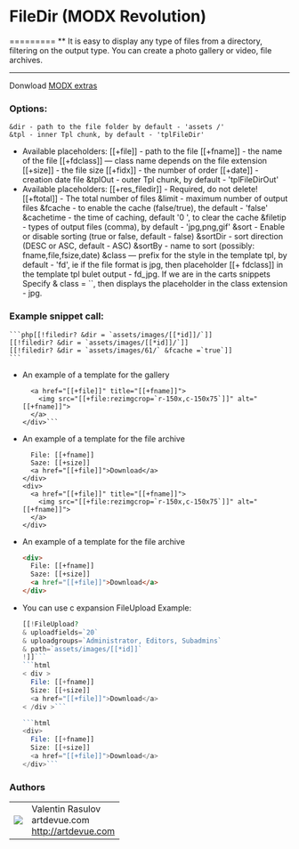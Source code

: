 # FileDir (MODX Revolution)
=========
** It is easy to display any type of files from a directory, filtering on the output type.
You can create a photo gallery or video, file archives.

----------------------------------------

Donwload [MODX extras](http://modx.com/extras/package/filedir)

### Options:

    &dir - path to the file folder by default - 'assets /'
    &tpl - inner Tpl chunk, by default - 'tplFileDir'
*   Available placeholders:
    [[+file]] - path to the file
    [[+fname]] - the name of the file
    [[+fdclass]] — class name depends on the file extension
    [[+size]] - the file size
    [[+fidx]] - the number of order
    [[+date]] - creation date file
    &tplOut - outer Tpl chunk, by default - 'tplFileDirOut'
*   Available placeholders:
    [[+res_filedir]] - Required, do not delete!
    [[+ftotal]] - The total number of files
    &limit - maximum number of output files
    &fcache - to enable the cache (false/true), the default - 'false'
    &cachetime - the time of caching, default '0 ', to clear the cache
    &filetip - types of output files (comma), by default - 'jpg,png,gif'
    &sort - Enable or disable sorting (true or false, default - false)
    &sortDir - sort direction (DESC or ASC, default - ASC)
    &sortBy - name to sort (possibly: fname,file,fsize,date)
    &class — prefix for the style in the template tpl, by default - 'fd', ie if the file
           format is jpg, then placeholder [[+ fdclass]] in the template tpl bulet
           output - fd_jpg. If we are in the carts snippets Specify & class = ``,
           then displays the placeholder in the class extension - jpg.

### Example snippet call:

    ```php[[!filedir? &dir = `assets/images/[[*id]]/`]]
    [[!filedir? &dir = `assets/images/[[*id]]/`]]
    [[!filedir? &dir = `assets/images/61/` &fcache =`true`]]
    ```
    
*   An example of a template for the gallery
    ```html<div>
      <a href="[[+file]]" title="[[+fname]]">
        <img src="[[+file:rezimgcrop=`r-150x,c-150x75`]]" alt="[[+fname]]">
      </a>
    </div>```

*   An example of a template for the file archive
    ```html<div>
      File: [[+fname]]
      Saze: [[+size]]
      <a href="[[+file]]">Download</a>
    </div>
    <div>
      <a href="[[+file]]" title="[[+fname]]">
        <img src="[[+file:rezimgcrop=`r-150x,c-150x75`]]" alt="[[+fname]]">
      </a>
    </div>
    ```

*   An example of a template for the file archive
    ```html
    <div>
      File: [[+fname]]
      Saze: [[+size]]
      <a href="[[+file]]">Download</a>
    </div>
    ```

*   You can use c expansion FileUpload
    Example:
    ```php
    [[!FileUpload?
    & uploadfields=`20`
    & uploadgroups=`Administrator, Editors, Subadmins`
    & path=`assets/images/[[*id]]`
    !]]```
	```html
    < div >
      File: [[+fname]]
      Size: [[+size]]
      <a href="[[+file]]">Download</a>
    < /div >```

    ```html
    <div>
      File: [[+fname]]
      Size: [[+size]]
      <a href="[[+file]]">Download</a>
    </div>```

### Authors
<table>
  <tr>
    <td><img src="http://www.gravatar.com/avatar/39ef1c740deff70b054c1d9ae8f86d02?s=60"></td><td valign="middle">Valentin Rasulov<br>artdevue.com<br><a href="http://artdevue.com">http://artdevue.com</a></td>
  </tr>
</table>
